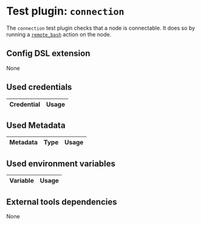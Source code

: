 # Test plugin: `connection`

The `connection` test plugin checks that a node is connectable.
It does so by running a [`remote_bash`](../action/remote_bash.md) action on the node.

## Config DSL extension

None

## Used credentials

| Credential | Usage
| --- | --- |

## Used Metadata

| Metadata | Type | Usage
| --- | --- | --- |

## Used environment variables

| Variable | Usage
| --- | --- |

## External tools dependencies

None

